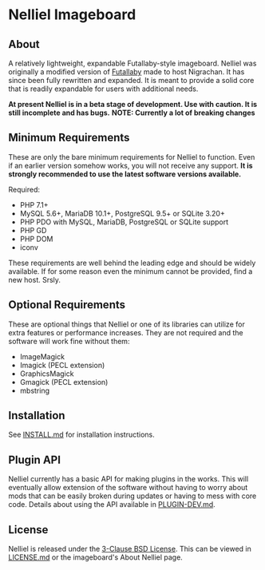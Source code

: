 # Nelliel Imageboard
## About
A relatively lightweight, expandable Futallaby-style imageboard. Nelliel was originally a modified version of [Futallaby](https://www.1chan.net/futallaby/) made to host Nigrachan. It has since been fully rewritten and expanded. It is meant to provide a solid core that is readily expandable for users with additional needs.

**At present Nelliel is in a beta stage of development. Use with caution. It is still incomplete and has bugs.**
**NOTE: Currently a lot of breaking changes**

## Minimum Requirements
These are only the bare minimum requirements for Nelliel to function. Even if an earlier version somehow works, you will not receive any support. **It is strongly recommended to use the latest software versions available.**

Required:
- PHP 7.1+
- MySQL 5.6+, MariaDB 10.1+, PostgreSQL 9.5+ or SQLite 3.20+
- PHP PDO with MySQL, MariaDB, PostgreSQL or SQLite support
- PHP GD
- PHP DOM
- iconv

These requirements are well behind the leading edge and should be widely available. If for some reason even the minimum cannot be provided, find a new host. Srsly.

## Optional Requirements
These are optional things that Nelliel or one of its libraries can utilize for extra features or performance increases. They are not required and the software will work fine without them:
- ImageMagick
- Imagick (PECL extension)
- GraphicsMagick
- Gmagick (PECL extension)
- mbstring

## Installation
See [INSTALL.md](INSTALL.md) for installation instructions.

## Plugin API
Nelliel currently has a basic API for making plugins in the works. This will eventually allow extension of the software without having to worry about mods that can be easily broken during updates or having to mess with core code. Details about using the API available in [PLUGIN-DEV.md](documentation/plugins/PLUGIN-DEV.md).

## License
Nelliel is released under the [3-Clause BSD License](https://opensource.org/licenses/BSD-3-Clause). This can be viewed in [LICENSE.md](LICENSE.md) or the imageboard's About Nelliel page.